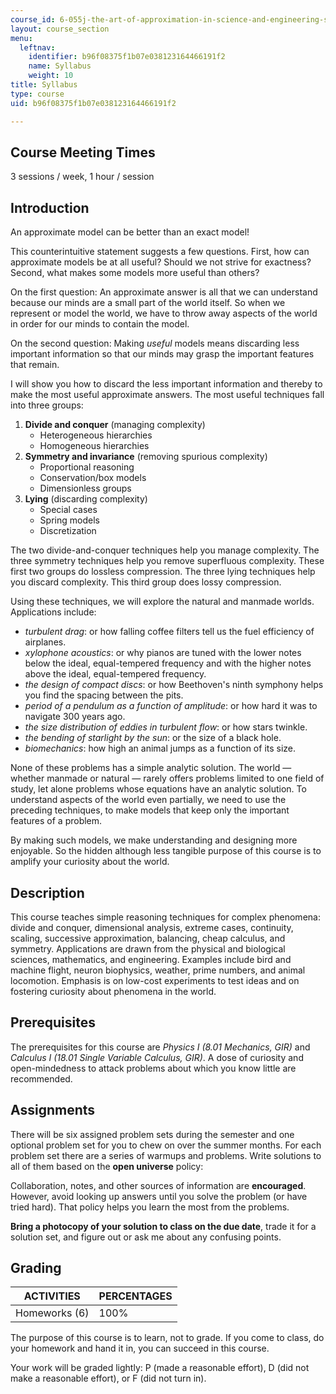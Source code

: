 ```yaml
---
course_id: 6-055j-the-art-of-approximation-in-science-and-engineering-spring-2008
layout: course_section
menu:
  leftnav:
    identifier: b96f08375f1b07e038123164466191f2
    name: Syllabus
    weight: 10
title: Syllabus
type: course
uid: b96f08375f1b07e038123164466191f2

---
```


Course Meeting Times
--------------------

3 sessions / week, 1 hour / session

Introduction
------------

An approximate model can be better than an exact model!

This counterintuitive statement suggests a few questions. First, how can approximate models be at all useful? Should we not strive for exactness? Second, what makes some models more useful than others?

On the first question: An approximate answer is all that we can understand because our minds are a small part of the world itself. So when we represent or model the world, we have to throw away aspects of the world in order for our minds to contain the model.

On the second question: Making _useful_ models means discarding less important information so that our minds may grasp the important features that remain.

I will show you how to discard the less important information and thereby to make the most useful approximate answers. The most useful techniques fall into three groups:

1.  **Divide and conquer** (managing complexity)
    *   Heterogeneous hierarchies
    *   Homogeneous hierarchies
2.  **Symmetry and invariance** (removing spurious complexity)
    *   Proportional reasoning
    *   Conservation/box models
    *   Dimensionless groups
3.  **Lying** (discarding complexity)
    *   Special cases
    *   Spring models
    *   Discretization

The two divide-and-conquer techniques help you manage complexity. The three symmetry techniques help you remove superfluous complexity. These first two groups do lossless compression. The three lying techniques help you discard complexity. This third group does lossy compression.

Using these techniques, we will explore the natural and manmade worlds. Applications include:

*   _turbulent drag_: or how falling coffee filters tell us the fuel efficiency of airplanes.
*   _xylophone acoustics_: or why pianos are tuned with the lower notes below the ideal, equal-tempered frequency and with the higher notes above the ideal, equal-tempered frequency.
*   _the design of compact discs_: or how Beethoven's ninth symphony helps you find the spacing between the pits.
*   _period of a pendulum as a function of amplitude_: or how hard it was to navigate 300 years ago.
*   _the size distribution of eddies in turbulent flow_: or how stars twinkle.
*   _the bending of starlight by the sun_: or the size of a black hole.
*   _biomechanics_: how high an animal jumps as a function of its size.

None of these problems has a simple analytic solution. The world — whether manmade or natural — rarely offers problems limited to one field of study, let alone problems whose equations have an analytic solution. To understand aspects of the world even partially, we need to use the preceding techniques, to make models that keep only the important features of a problem.

By making such models, we make understanding and designing more enjoyable. So the hidden although less tangible purpose of this course is to amplify your curiosity about the world.

Description
-----------

This course teaches simple reasoning techniques for complex phenomena: divide and conquer, dimensional analysis, extreme cases, continuity, scaling, successive approximation, balancing, cheap calculus, and symmetry. Applications are drawn from the physical and biological sciences, mathematics, and engineering. Examples include bird and machine flight, neuron biophysics, weather, prime numbers, and animal locomotion. Emphasis is on low-cost experiments to test ideas and on fostering curiosity about phenomena in the world.

Prerequisites
-------------

The prerequisites for this course are _Physics I (8.01 Mechanics, GIR)_ and _Calculus I (18.01 Single Variable Calculus, GIR)_. A dose of curiosity and open-mindedness to attack problems about which you know little are recommended.

Assignments
-----------

There will be six assigned problem sets during the semester and one optional problem set for you to chew on over the summer months. For each problem set there are a series of warmups and problems. Write solutions to all of them based on the **open universe** policy:

Collaboration, notes, and other sources of information are **encouraged**. However, avoid looking up answers until you solve the problem (or have tried hard). That policy helps you learn the most from the problems.

**Bring a photocopy of your solution to class on the due date**, trade it for a solution set, and figure out or ask me about any confusing points.

Grading
-------

| ACTIVITIES | PERCENTAGES |
| --- | --- |
| Homeworks (6) | 100% 

The purpose of this course is to learn, not to grade. If you come to class, do your homework and hand it in, you can succeed in this course.

Your work will be graded lightly: P (made a reasonable effort), D (did not make a reasonable effort), or F (did not turn in).